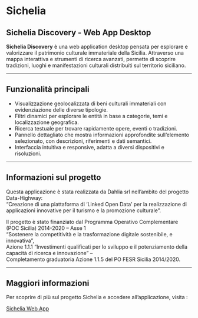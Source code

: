 # Sichelia

## Sichelia Discovery - Web App Desktop

**Sichelia Discovery** è una web application desktop pensata per esplorare e valorizzare il patrimonio culturale immateriale della Sicilia. Attraverso una mappa interattiva e strumenti di ricerca avanzati, permette di scoprire tradizioni, luoghi e manifestazioni culturali distribuiti sul territorio siciliano.

---

## Funzionalità principali

- Visualizzazione geolocalizzata di beni culturali immateriali con evidenziazione delle diverse tipologie.
- Filtri dinamici per esplorare le entità in base a categorie, temi e localizzazione geografica.
- Ricerca testuale per trovare rapidamente opere, eventi o tradizioni.
- Pannello dettagliato che mostra informazioni approfondite sull’elemento selezionato, con descrizioni, riferimenti e dati semantici.
- Interfaccia intuitiva e responsive, adatta a diversi dispositivi e risoluzioni.

---

## Informazioni sul progetto

Questa applicazione è stata realizzata da Dahlia srl nell’ambito del progetto Data-Highway:  
“Creazione di una piattaforma di ‘Linked Open Data’ per la realizzazione di applicazioni innovative per il turismo e la promozione culturale”.

Il progetto è stato finanziato dal Programma Operativo Complementare (POC Sicilia) 2014-2020 – Asse 1  
“Sostenere la competitività e la trasformazione digitale sostenibile, e innovativa”,  
Azione 1.1.1 “Investimenti qualificati per lo sviluppo e il potenziamento della capacità di ricerca e innovazione” –  
Completamento graduatoria Azione 1.1.5 del PO FESR Sicilia 2014/2020.

---

## Maggiori informazioni

Per scoprire di più sul progetto Sichelia e accedere all’applicazione, visita :

[Sichelia Web App](https://nlpgroup.unior.it/dahlia_nlp/sichelia_discovery/)
